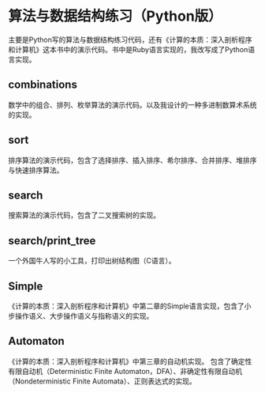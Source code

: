 算法与数据结构练习（Python版）
=====

主要是Python写的算法与数据结构练习代码，还有《计算的本质：深入剖析程序和计算机》这本书中的演示代码。书中是Ruby语言实现的，我改写成了Python语言实现。


combinations
------------
数学中的组合、排列、枚举算法的演示代码。以及我设计的一种多进制数算术系统的实现。


sort
------------
排序算法的演示代码，包含了选择排序、插入排序、希尔排序、合并排序、堆排序与快速排序算法。


search
-------------
搜索算法的演示代码，包含了二叉搜索树的实现。


search/print_tree
-------------
一个外国牛人写的小工具，打印出树结构图（C语言）。


Simple
-------------
《计算的本质：深入剖析程序和计算机》中第二章的Simple语言实现，包含了小步操作语义、大步操作语义与指称语义的实现。


Automaton
-------------
《计算的本质：深入剖析程序和计算机》中第三章的自动机实现。
包含了确定性有限自动机（Deterministic Finite Automaton，DFA）、非确定性有限自动机（Nondeterministic Finite Automata）、正则表达式的实现。
